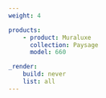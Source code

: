 ```yaml
---
weight: 4

products:
    - product: Muraluxe
      collection: Paysage
      model: 660

_render:
    build: never
    list: all
---
```

